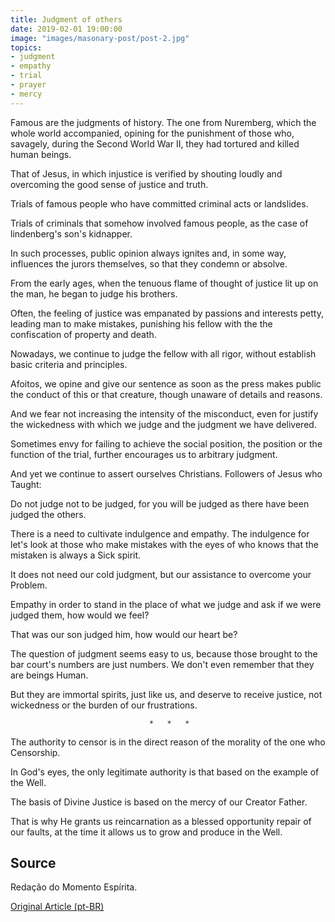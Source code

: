 ```yaml
---
title: Judgment of others
date: 2019-02-01 19:00:00
image: "images/masonary-post/post-2.jpg"
topics: 
- judgment
- empathy
- trial
- prayer
- mercy
---
```


Famous are the judgments of history. The one from Nuremberg, which the whole world
accompanied, opining for the punishment of those who, savagely, during the Second
World War II, they had tortured and killed human beings.

That of Jesus, in which injustice is verified by shouting loudly and overcoming the good
sense of justice and truth.

Trials of famous people who have committed criminal acts or landslides.

Trials of criminals that somehow involved famous people,
as the case of lindenberg's son's kidnapper.

In such processes, public opinion always ignites and, in some way,
influences the jurors themselves, so that they condemn or absolve.

From the early ages, when the tenuous flame of thought of justice
lit up on the man, he began to judge his brothers.

Often, the feeling of justice was empanated by passions and interests
petty, leading man to make mistakes, punishing his fellow with the
the confiscation of property and death.

Nowadays, we continue to judge the fellow with all rigor, without
establish basic criteria and principles.

Afoitos, we opine and give our sentence as soon as the press makes public the
conduct of this or that creature, though unaware of details and reasons.

And we fear not increasing the intensity of the misconduct, even for
justify the wickedness with which we judge and the judgment we have delivered.

Sometimes envy for failing to achieve the social position, the position
or the function of the trial, further encourages us to arbitrary judgment.

And yet we continue to assert ourselves Christians. Followers of Jesus who
Taught:

Do not judge not to be judged, for you will be judged as
there have been judged the others.

There is a need to cultivate indulgence and empathy. The indulgence for
let's look at those who make mistakes with the eyes of who knows that the mistaken is always a
Sick spirit.

It does not need our cold judgment, but our assistance to overcome your
Problem.

Empathy in order to stand in the place of what we judge and
ask if we were judged them, how would we feel?

That was our son judged him, how would our heart be?

The question of judgment seems easy to us, because those brought to the bar
court's numbers are just numbers. We don't even remember that they are beings
Human.

But they are immortal spirits, just like us, and deserve to receive justice, not
wickedness or the burden of our frustrations.

                                   *   *   *

The authority to censor is in the direct reason of the morality of the one who
Censorship.

In God's eyes, the only legitimate authority is that based on the example of the
Well.

The basis of Divine Justice is based on the mercy of our Creator Father.

That is why He grants us reincarnation as a blessed opportunity
repair of our faults, at the time it allows us to grow and produce in the
Well.

## Source
Redação do Momento Espírita.

[Original Article (pt-BR)](http://momento.com.br/pt/ler_texto.php?id=1556)
